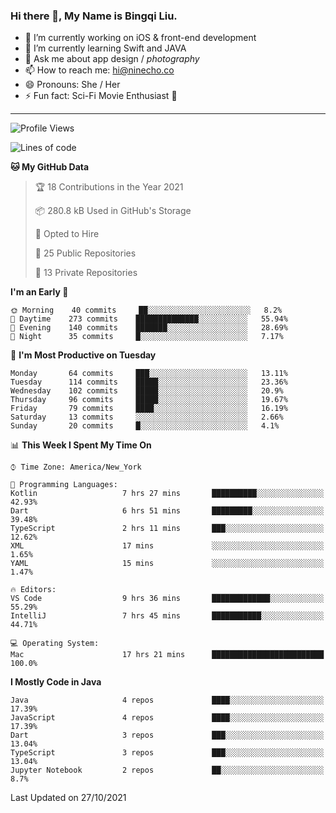### Hi there 👋, My Name is Bingqi Liu.

- 🔭 I’m currently working on iOS & front-end development
- 🌱 I’m currently learning Swift and JAVA
- 💬 Ask me about app design / *photography*
- 📫 How to reach me: hi@ninecho.co
- 😄 Pronouns: She / Her
- ⚡ Fun fact: Sci-Fi Movie Enthusiast 🚀

---

<!--START_SECTION:waka-->
![Profile Views](http://img.shields.io/badge/Profile%20Views-0-blue)

![Lines of code](https://img.shields.io/badge/From%20Hello%20World%20I%27ve%20Written-3.1%20million%20lines%20of%20code-blue)

**🐱 My GitHub Data** 

> 🏆 18 Contributions in the Year 2021
 > 
> 📦 280.8 kB Used in GitHub's Storage 
 > 
> 💼 Opted to Hire
 > 
> 📜 25 Public Repositories 
 > 
> 🔑 13 Private Repositories  
 > 
**I'm an Early 🐤** 

```text
🌞 Morning    40 commits     ██░░░░░░░░░░░░░░░░░░░░░░░   8.2% 
🌆 Daytime    273 commits    ██████████████░░░░░░░░░░░   55.94% 
🌃 Evening    140 commits    ███████░░░░░░░░░░░░░░░░░░   28.69% 
🌙 Night      35 commits     █░░░░░░░░░░░░░░░░░░░░░░░░   7.17%

```
📅 **I'm Most Productive on Tuesday** 

```text
Monday       64 commits     ███░░░░░░░░░░░░░░░░░░░░░░   13.11% 
Tuesday      114 commits    █████░░░░░░░░░░░░░░░░░░░░   23.36% 
Wednesday    102 commits    █████░░░░░░░░░░░░░░░░░░░░   20.9% 
Thursday     96 commits     █████░░░░░░░░░░░░░░░░░░░░   19.67% 
Friday       79 commits     ████░░░░░░░░░░░░░░░░░░░░░   16.19% 
Saturday     13 commits     ░░░░░░░░░░░░░░░░░░░░░░░░░   2.66% 
Sunday       20 commits     █░░░░░░░░░░░░░░░░░░░░░░░░   4.1%

```


📊 **This Week I Spent My Time On** 

```text
⌚︎ Time Zone: America/New_York

💬 Programming Languages: 
Kotlin                   7 hrs 27 mins       ██████████░░░░░░░░░░░░░░░   42.93% 
Dart                     6 hrs 51 mins       █████████░░░░░░░░░░░░░░░░   39.48% 
TypeScript               2 hrs 11 mins       ███░░░░░░░░░░░░░░░░░░░░░░   12.62% 
XML                      17 mins             ░░░░░░░░░░░░░░░░░░░░░░░░░   1.65% 
YAML                     15 mins             ░░░░░░░░░░░░░░░░░░░░░░░░░   1.47%

🔥 Editors: 
VS Code                  9 hrs 36 mins       █████████████░░░░░░░░░░░░   55.29% 
IntelliJ                 7 hrs 45 mins       ███████████░░░░░░░░░░░░░░   44.71%

💻 Operating System: 
Mac                      17 hrs 21 mins      █████████████████████████   100.0%

```

**I Mostly Code in Java** 

```text
Java                     4 repos             ████░░░░░░░░░░░░░░░░░░░░░   17.39% 
JavaScript               4 repos             ████░░░░░░░░░░░░░░░░░░░░░   17.39% 
Dart                     3 repos             ███░░░░░░░░░░░░░░░░░░░░░░   13.04% 
TypeScript               3 repos             ███░░░░░░░░░░░░░░░░░░░░░░   13.04% 
Jupyter Notebook         2 repos             ██░░░░░░░░░░░░░░░░░░░░░░░   8.7%

```



 Last Updated on 27/10/2021
<!--END_SECTION:waka-->
